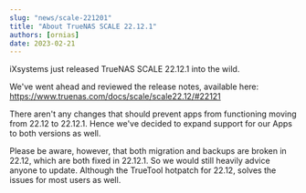 ```yaml
---
slug: "news/scale-221201"
title: "About TrueNAS SCALE 22.12.1"
authors: [ornias]
date: 2023-02-21
---
```


iXsystems just released TrueNAS SCALE 22.12.1 into the wild.

We've went ahead and reviewed the release notes, available here:
https://www.truenas.com/docs/scale/scale22.12/#22121

There aren't any changes that should prevent apps from functioning moving from 22.12 to 22.12.1. Hence we've decided to expand support for our Apps to both versions as well.

Please be aware, however, that both migration and backups are broken in 22.12, which are both fixed in 22.12.1. So we would still heavily advice anyone to update. Although the TrueTool hotpatch for 22.12, solves the issues for most users as well.
